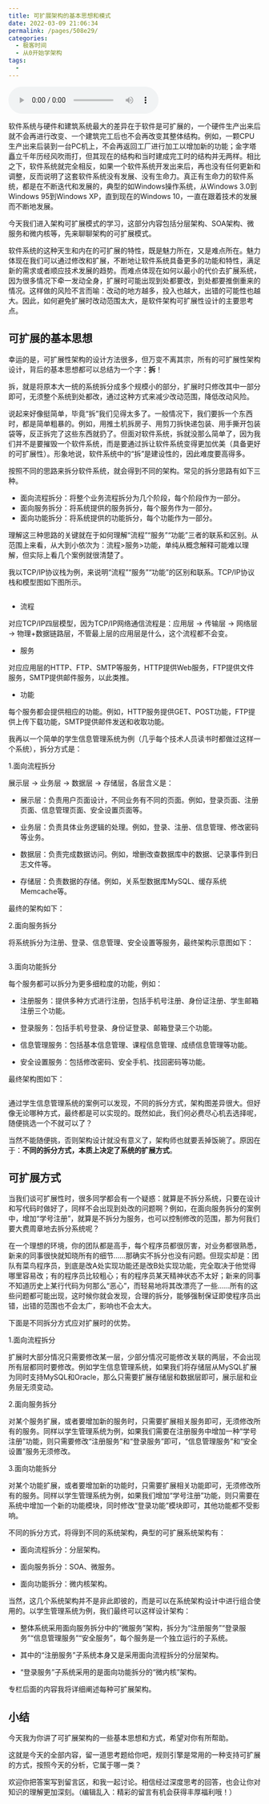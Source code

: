 ```yaml
---
title: 可扩展架构的基本思想和模式
date: 2022-03-09 21:06:34
permalink: /pages/508e29/
categories:
  - 极客时间
  - 从0开始学架构
tags:
  - 
---
```

<audio title="32.可扩展架构的基本思想和模式" src="https://static001.geekbang.org/resource/audio/64/e4/64e9da8a5ba9a02e42e7914a481f5ce4.mp3" controls="controls"></audio> 
<p>软件系统与硬件和建筑系统最大的差异在于软件是可扩展的，一个硬件生产出来后就不会再进行改变、一个建筑完工后也不会再改变其整体结构。例如，一颗CPU生产出来后装到一台PC机上，不会再返回工厂进行加工以增加新的功能；金字塔矗立千年历经风吹雨打，但其现在的结构和当时建成完工时的结构并无两样。相比之下，软件系统就完全相反，如果一个软件系统开发出来后，再也没有任何更新和调整，反而说明了这套软件系统没有发展、没有生命力。真正有生命力的软件系统，都是在不断迭代和发展的，典型的如Windows操作系统，从Windows 3.0到Windows 95到Windows XP，直到现在的Windows 10，一直在跟着技术的发展而不断地发展。</p><p>今天我们进入架构可扩展模式的学习，这部分内容包括分层架构、SOA架构、微服务和微内核等，先来<span class="orange">聊聊架构的可扩展模式</span>。</p><p>软件系统的这种天生和内在的可扩展的特性，既是魅力所在，又是难点所在。魅力体现在我们可以通过修改和扩展，不断地让软件系统具备更多的功能和特性，满足新的需求或者顺应技术发展的趋势。而难点体现在如何以最小的代价去扩展系统，因为很多情况下牵一发动全身，扩展时可能出现到处都要改，到处都要推倒重来的情况。这样做的风险不言而喻：改动的地方越多，投入也越大，出错的可能性也越大。因此，如何避免扩展时改动范围太大，是软件架构可扩展性设计的主要思考点。</p><!-- [[[read_end]]] --><h2>可扩展的基本思想</h2><p>幸运的是，可扩展性架构的设计方法很多，但万变不离其宗，所有的可扩展性架构设计，背后的基本思想都可以总结为一个字：<strong>拆</strong>！</p><p>拆，就是将原本大一统的系统拆分成多个规模小的部分，扩展时只修改其中一部分即可，无须整个系统到处都改，通过这种方式来减少改动范围，降低改动风险。</p><p>说起来好像挺简单，毕竟“拆”我们见得太多了。一般情况下，我们要拆一个东西时，都是简单粗暴的。例如，用推土机拆房子、用剪刀拆快递包装、用手撕开包装袋等，反正拆完了这些东西就扔了。但面对软件系统，拆就没那么简单了，因为我们并不是要摧毁一个软件系统，而是要通过拆让软件系统变得更加优美（具备更好的可扩展性）。形象地说，软件系统中的“拆”是建设性的，因此难度要高得多。</p><p>按照不同的思路来拆分软件系统，就会得到不同的架构。常见的拆分思路有如下三种。</p><ul>
<li>面向流程拆分：将整个业务流程拆分为几个阶段，每个阶段作为一部分。</li>
<li>面向服务拆分：将系统提供的服务拆分，每个服务作为一部分。</li>
<li>面向功能拆分：将系统提供的功能拆分，每个功能作为一部分。</li>
</ul><p>理解这三种思路的关键就在于如何理解“流程”“服务”“功能”三者的联系和区别。从范围上来看，从大到小依次为：流程&gt;服务&gt;功能，单纯从概念解释可能难以理解，但实际上看几个案例就很清楚了。</p><p>我以TCP/IP协议栈为例，来说明“流程”“服务”“功能”的区别和联系。TCP/IP协议栈和模型图如下图所示。</p><p><img src="https://static001.geekbang.org/resource/image/2c/d9/2c11cdd67fa78bb3aef4a1fd338fa8d9.jpg" alt=""></p><ul>
<li>流程</li>
</ul><p>对应TCP/IP四层模型，因为TCP/IP网络通信流程是：应用层 → 传输层 → 网络层 → 物理+数据链路层，不管最上层的应用层是什么，这个流程都不会变。</p><ul>
<li>服务</li>
</ul><p>对应应用层的HTTP、FTP、SMTP等服务，HTTP提供Web服务，FTP提供文件服务，SMTP提供邮件服务，以此类推。</p><ul>
<li>功能</li>
</ul><p>每个服务都会提供相应的功能。例如，HTTP服务提供GET、POST功能，FTP提供上传下载功能，SMTP提供邮件发送和收取功能。</p><p>我再以一个简单的学生信息管理系统为例（几乎每个技术人员读书时都做过这样一个系统），拆分方式是：</p><p>1.面向流程拆分</p><p>展示层 → 业务层 → 数据层 → 存储层，各层含义是：</p><ul>
<li>
<p>展示层：负责用户页面设计，不同业务有不同的页面。例如，登录页面、注册页面、信息管理页面、安全设置页面等。</p>
</li>
<li>
<p>业务层：负责具体业务逻辑的处理。例如，登录、注册、信息管理、修改密码等业务。</p>
</li>
<li>
<p>数据层：负责完成数据访问。例如，增删改查数据库中的数据、记录事件到日志文件等。</p>
</li>
<li>
<p>存储层：负责数据的存储。例如，关系型数据库MySQL、缓存系统Memcache等。</p>
</li>
</ul><p>最终的架构如下：<br>
<img src="https://static001.geekbang.org/resource/image/76/04/76ebf6b2c4efb7b5e1c20ecc1f775904.jpg" alt=""></p><p>2.面向服务拆分</p><p>将系统拆分为注册、登录、信息管理、安全设置等服务，最终架构示意图如下：</p><p><img src="https://static001.geekbang.org/resource/image/55/aa/554b3850bbaec4dc73eb7b8fb45047aa.jpg" alt=""></p><p>3.面向功能拆分</p><p>每个服务都可以拆分为更多细粒度的功能，例如：</p><ul>
<li>
<p>注册服务：提供多种方式进行注册，包括手机号注册、身份证注册、学生邮箱注册三个功能。</p>
</li>
<li>
<p>登录服务：包括手机号登录、身份证登录、邮箱登录三个功能。</p>
</li>
<li>
<p>信息管理服务：包括基本信息管理、课程信息管理、成绩信息管理等功能。</p>
</li>
<li>
<p>安全设置服务：包括修改密码、安全手机、找回密码等功能。</p>
</li>
</ul><p>最终架构图如下：</p><p><img src="https://static001.geekbang.org/resource/image/b4/24/b45ddf7991ccdda1b65c557252d4d424.jpg" alt=""></p><p>通过学生信息管理系统的案例可以发现，不同的拆分方式，架构图差异很大。但好像无论哪种方式，最终都是可以实现的。既然如此，我们何必费尽心机去选择呢，随便挑选一个不就可以了？</p><p>当然不能随便挑，否则架构设计就没有意义了，架构师也就要丢掉饭碗了。原因在于：<strong>不同的拆分方式，本质上决定了系统的扩展方式</strong>。</p><h2>可扩展方式</h2><p>当我们谈可扩展性时，很多同学都会有一个疑惑：就算是不拆分系统，只要在设计和写代码时做好了，同样不会出现到处改的问题啊？例如，在面向服务拆分的案例中，增加“学号注册”，就算是不拆分为服务，也可以控制修改的范围，那为何我们要大费周章地去拆分系统呢？</p><p>在一个理想的环境，你的团队都是高手，每个程序员都很厉害，对业务都很熟悉，新来的同事很快就知晓所有的细节……那确实不拆分也没有问题。但现实却是：团队有菜鸟程序员，到底是改A处实现功能还是改B处实现功能，完全取决于他觉得哪里容易改；有的程序员比较粗心；有的程序员某天精神状态不太好；新来的同事不知道历史上某行代码为何那么“恶心”，而轻易地将其改漂亮了一些……所有的这些问题都可能出现，这时候你就会发现，合理的拆分，能够强制保证即使程序员出错，出错的范围也不会太广，影响也不会太大。</p><p>下面是不同拆分方式应对扩展时的优势。</p><p>1.面向流程拆分</p><p>扩展时大部分情况只需要修改某一层，少部分情况可能修改关联的两层，不会出现所有层都同时要修改。例如学生信息管理系统，如果我们将存储层从MySQL扩展为同时支持MySQL和Oracle，那么只需要扩展存储层和数据层即可，展示层和业务层无须变动。</p><p>2.面向服务拆分</p><p>对某个服务扩展，或者要增加新的服务时，只需要扩展相关服务即可，无须修改所有的服务。同样以学生管理系统为例，如果我们需要在注册服务中增加一种“学号注册”功能，则只需要修改“注册服务”和“登录服务”即可，“信息管理服务”和“安全设置”服务无须修改。</p><p>3.面向功能拆分</p><p>对某个功能扩展，或者要增加新的功能时，只需要扩展相关功能即可，无须修改所有的服务。同样以学生管理系统为例，如果我们增加“学号注册”功能，则只需要在系统中增加一个新的功能模块，同时修改“登录功能”模块即可，其他功能都不受影响。</p><p>不同的拆分方式，将得到不同的系统架构，典型的可扩展系统架构有：</p><ul>
<li>
<p>面向流程拆分：分层架构。</p>
</li>
<li>
<p>面向服务拆分：SOA、微服务。</p>
</li>
<li>
<p>面向功能拆分：微内核架构。</p>
</li>
</ul><p>当然，这几个系统架构并不是非此即彼的，而是可以在系统架构设计中进行组合使用的。以学生管理系统为例，我们最终可以这样设计架构：</p><ul>
<li>
<p>整体系统采用面向服务拆分中的“微服务”架构，拆分为“注册服务”“登录服务”“信息管理服务”“安全服务”，每个服务是一个独立运行的子系统。</p>
</li>
<li>
<p>其中的“注册服务”子系统本身又是采用面向流程拆分的分层架构。</p>
</li>
<li>
<p>“登录服务”子系统采用的是面向功能拆分的“微内核”架构。</p>
</li>
</ul><p>专栏后面的内容我将详细阐述每种可扩展架构。</p><h2>小结</h2><p>今天我为你讲了可扩展架构的一些基本思想和方式，希望对你有所帮助。</p><p>这就是今天的全部内容，留一道思考题给你吧，规则引擎是常用的一种支持可扩展的方式，按照今天的分析，它属于哪一类？</p><p>欢迎你把答案写到留言区，和我一起讨论。相信经过深度思考的回答，也会让你对知识的理解更加深刻。（编辑乱入：精彩的留言有机会获得丰厚福利哦！）</p>